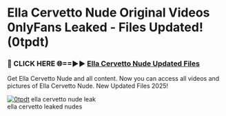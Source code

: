 # Ella Cervetto Nude Original Videos 0nlyFans Leaked - Files Updated! (0tpdt)

<h3>🔴 CLICK HERE 🌐==►► <a href="https://tinyurl.com/4mcuefdz" rel="nofollow">Ella Cervetto Nude Updated Files</a></h3>

Get Ella Cervetto Nude and all content. Now you can access all videos and pictures of Ella Cervetto Nude. New Updated Files 2025!

[![0tpdt](https://i.imgur.com/StAQSOY.gif)](https://tinyurl.com/4mcuefdz)
ella cervetto nude leak<br>
ella cervetto leaked nudes